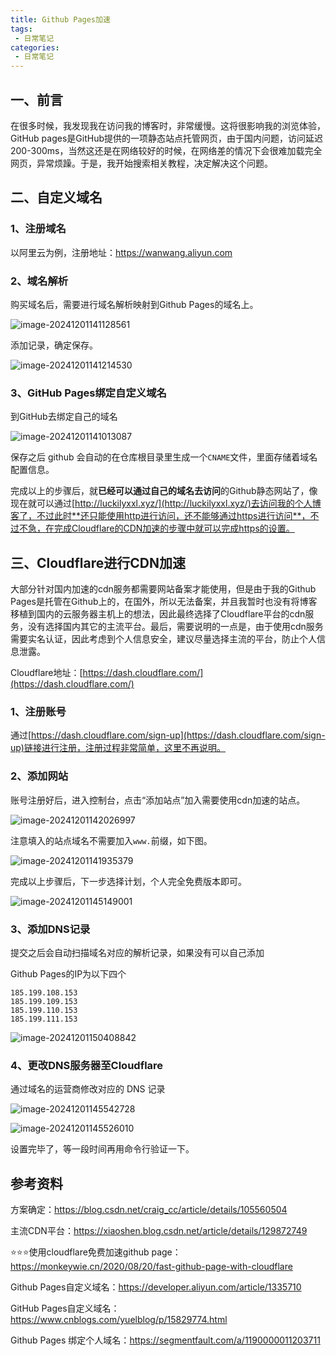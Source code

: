 ```yaml
---
title: Github Pages加速
tags:
 - 日常笔记
categories: 
 - 日常笔记
---
```






## 一、前言

在很多时候，我发现我在访问我的博客时，非常缓慢。这将很影响我的浏览体验，GitHub pages是GitHub提供的一项静态站点托管网页，由于国内问题，访问延迟200-300ms，当然这还是在网络较好的时候，在网络差的情况下会很难加载完全网页，异常烦躁。于是，我开始搜索相关教程，决定解决这个问题。



## 二、自定义域名

### 1、注册域名

以阿里云为例，注册地址：https://wanwang.aliyun.com

### 2、域名解析

购买域名后，需要进行域名解析映射到Github Pages的域名上。

![image-20241201141128561](../日常笔记/Github_Pages加速.assets/image-20241201141128561.png)

添加记录，确定保存。

![image-20241201141214530](../日常笔记/Github_Pages加速.assets/image-20241201141214530.png)



### 3、GitHub Pages绑定自定义域名

到GitHub去绑定自己的域名

![image-20241201141013087](../日常笔记/Github_Pages加速.assets/image-20241201141013087.png)

保存之后 github 会自动的在仓库根目录里生成一个`CNAME`文件，里面存储着域名配置信息。

完成以上的步骤后，就**已经可以通过自己的域名去访问**的Github静态网站了，像现在就可以通过[http://luckilyxxl.xyz/](http://luckilyxxl.xyz/)去访问我的个人博客了，不过此时**还只能使用http进行访问，还不能够通过https进行访问**，不过不急，在完成Cloudflare的CDN加速的步骤中就可以完成https的设置。



## 三、Cloudflare进行CDN加速

大部分针对国内加速的cdn服务都需要网站备案才能使用，但是由于我的Github Pages是托管在Github上的，在国外，所以无法备案，并且我暂时也没有将博客移植到国内的云服务器主机上的想法，因此最终选择了Cloudflare平台的cdn服务，没有选择国内其它的主流平台。最后，需要说明的一点是，由于使用cdn服务需要实名认证，因此考虑到个人信息安全，建议尽量选择主流的平台，防止个人信息泄露。

Cloudflare地址：[https://dash.cloudflare.com/](https://dash.cloudflare.com/)

###  1、注册账号

通过[https://dash.cloudflare.com/sign-up](https://dash.cloudflare.com/sign-up)链接进行注册，注册过程非常简单，这里不再说明。

### 2、添加网站

账号注册好后，进入控制台，点击“添加站点”加入需要使用cdn加速的站点。

![image-20241201142026997](../日常笔记/Github_Pages加速.assets/image-20241201142026997.png)

注意填入的站点域名不需要加入`www.`前缀，如下图。

![image-20241201141935379](../日常笔记/Github_Pages加速.assets/image-20241201141935379.png)

完成以上步骤后，下一步选择计划，个人完全免费版本即可。

![image-20241201145149001](../日常笔记/Github_Pages加速.assets/image-20241201145149001.png)

### 3、添加DNS记录

提交之后会自动扫描域名对应的解析记录，如果没有可以自己添加

Github Pages的IP为以下四个

~~~
185.199.108.153
185.199.109.153
185.199.110.153
185.199.111.153
~~~



![image-20241201150408842](../日常笔记/Github_Pages加速.assets/image-20241201150408842.png)



### 4、更改DNS服务器至Cloudflare

通过域名的运营商修改对应的 DNS 记录

![image-20241201145542728](../日常笔记/Github_Pages加速.assets/image-20241201145542728.png)

![image-20241201145526010](../日常笔记/Github_Pages加速.assets/image-20241201145526010.png)



设置完毕了，等一段时间再用命令行验证一下。



## 参考资料

方案确定：https://blog.csdn.net/craig_cc/article/details/105560504

主流CDN平台：https://xiaoshen.blog.csdn.net/article/details/129872749

⭐⭐⭐使用cloudflare免费加速github page：https://monkeywie.cn/2020/08/20/fast-github-page-with-cloudflare

Github Pages自定义域名：https://developer.aliyun.com/article/1335710

GitHub Pages自定义域名：https://www.cnblogs.com/yuelblog/p/15829774.html

Github Pages 绑定个人域名：https://segmentfault.com/a/1190000011203711